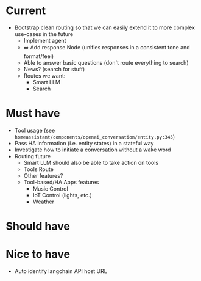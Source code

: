 # Current
- Bootstrap clean routing so that we can easily extend it to more complex use-cases in the future
  - Implement agent
  - ➡️ Add response Node (unifies responses in a consistent tone and format/feel)
  - Able to answer basic questions (don't route everything to search)
  - News? (search for stuff)
  - Routes we want:
    - Smart LLM
    - Search


# Must have
- Tool usage (see `homeassistant/components/openai_conversation/entity.py:345`)
- Pass HA information (i.e. entity states) in a stateful way
- Investigate how to initiate a conversation without a wake word
- Routing future
  - Smart LLM should also be able to take action on tools
  - Tools Route
  - Other features?
  - Tool-based/HA Apps features
    - Music Control
    - IoT Control (lights, etc.)
    - Weather

# Should have

# Nice to have
- Auto identify langchain API host URL
